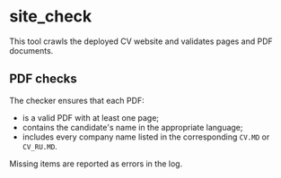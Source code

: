 # site_check

This tool crawls the deployed CV website and validates pages and PDF documents.

## PDF checks

The checker ensures that each PDF:

- is a valid PDF with at least one page;
- contains the candidate's name in the appropriate language;
- includes every company name listed in the corresponding `CV.MD` or `CV_RU.MD`.

Missing items are reported as errors in the log.
